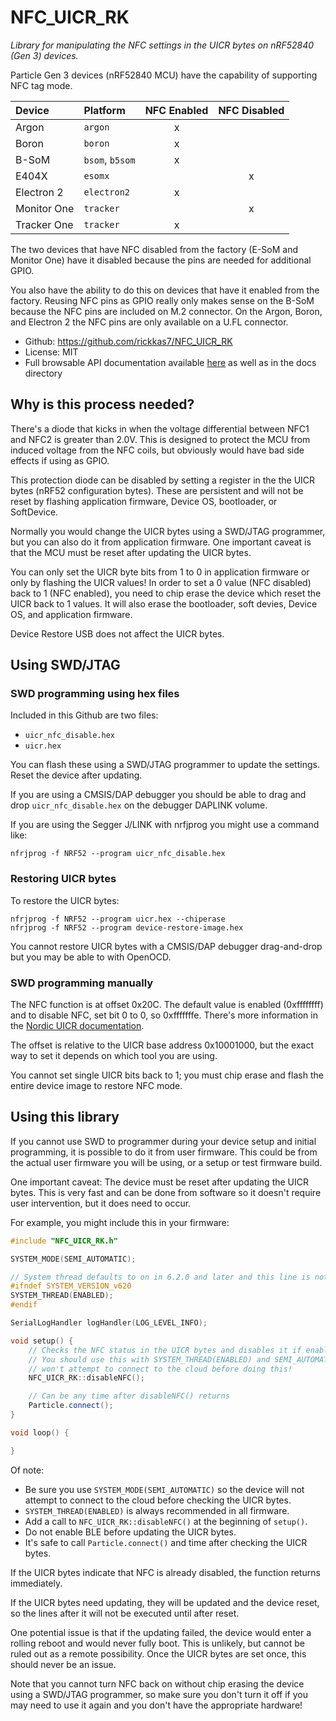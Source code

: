 # NFC_UICR_RK

*Library for manipulating the NFC settings in the UICR bytes on nRF52840 (Gen 3) devices.*

Particle Gen 3 devices (nRF52840 MCU) have the capability of supporting NFC tag mode.

| Device      | Platform        | NFC Enabled | NFC Disabled |
| :---------- | :-------------- | :---------: | :----------: |
| Argon       | `argon`         | x           |              |
| Boron       | `boron`         | x           |              |
| B-SoM       | `bsom`, `b5som` | x           |              |
| E404X       | `esomx`         |             | x            |
| Electron 2  | `electron2`     | x           |              |
| Monitor One | `tracker`       |             | x            |
| Tracker One | `tracker`       | x           |              |

The two devices that have NFC disabled from the factory (E-SoM and Monitor One) have it disabled because the pins are needed for additional GPIO. 

You also have the ability to do this on devices that have it enabled from the factory. Reusing NFC pins as GPIO really only makes sense on the B-SoM because the NFC pins are included on M.2 connector. On the Argon, Boron, and Electron 2 the NFC pins are only available on a U.FL connector. 

- Github: https://github.com/rickkas7/NFC_UICR_RK
- License: MIT
- Full browsable API documentation available [here](https://rickkas7.github.io/NFC_UICR_RK/index.html) as well as in the docs directory 

## Why is this process needed?

There's a diode that kicks in when the voltage differential between NFC1 and NFC2 is greater than 2.0V. This is designed to protect the MCU from induced voltage from the NFC coils, but obviously would have bad side effects if using as GPIO.

This protection diode can be disabled by setting a register in the the UICR bytes (nRF52 configuration bytes). These are  persistent and will not be reset by flashing application firmware, Device OS, bootloader, or SoftDevice.

Normally you would change the UICR bytes using a SWD/JTAG programmer, but you can also do it from application firmware. One important caveat is that the MCU must be reset after updating the UICR bytes.

You can only set the UICR byte bits from 1 to 0 in application firmware or only by flashing the UICR values! In order to 
set a 0 value (NFC disabled) back to 1 (NFC enabled), you need to chip erase the device which reset the UICR back to 1 values. It will also erase the bootloader, soft devies, Device OS, and application firmware.

Device Restore USB does not affect the UICR bytes.

## Using SWD/JTAG

### SWD programming using hex files

Included in this Github are two files:

- `uicr_nfc_disable.hex`
- `uicr.hex`

You can flash these using a SWD/JTAG programmer to update the settings. Reset the device after updating.

If you are using a CMSIS/DAP debugger you should be able to drag and drop `uicr_nfc_disable.hex` on the debugger DAPLINK volume.

If you are using the Segger J/LINK with nrfjprog you might use a command like:

```
nfrjprog -f NRF52 --program uicr_nfc_disable.hex
```

### Restoring UICR bytes

To restore the UICR bytes:

```
nfrjprog -f NRF52 --program uicr.hex --chiperase
nfrjprog -f NRF52 --program device-restore-image.hex
```

You cannot restore UICR bytes with a CMSIS/DAP debugger drag-and-drop but you may be able to with OpenOCD.

### SWD programming manually

The NFC function is at offset 0x20C. The default value is enabled (0xffffffff) and to disable NFC, set bit 0 to 0, so 0xfffffffe. There's more information in the [Nordic UICR documentation](https://infocenter.nordicsemi.com/index.jsp?topic=%2Fcom.nordic.infocenter.nrf52832.ps.v1.1%2Fuicr.html). 

The offset is relative to the UICR base address 0x10001000, but the exact way to set it depends on which tool you are using. 

You cannot set single UICR bits back to 1; you must chip erase and flash the entire device image to restore NFC mode.

## Using this library

If you cannot use SWD to programmer during your device setup and initial programming, it is possible to do it from user firmware. This could be from the actual user firmware you will be using, or a setup or test firmware build.

One important caveat: The device must be reset after updating the UICR bytes. This is very fast and can be done from software so it doesn't require user intervention, but it does need to occur.

For example, you might include this in your firmware:

```cpp
#include "NFC_UICR_RK.h"

SYSTEM_MODE(SEMI_AUTOMATIC);

// System thread defaults to on in 6.2.0 and later and this line is not required
#ifndef SYSTEM_VERSION_v620
SYSTEM_THREAD(ENABLED);
#endif

SerialLogHandler logHandler(LOG_LEVEL_INFO);

void setup() {
    // Checks the NFC status in the UICR bytes and disables it if enabled.
    // You should use this with SYSTEM_THREAD(ENABLED) and SEMI_AUTOMATIC mode so the device
    // won't attempt to connect to the cloud before doing this!
    NFC_UICR_RK::disableNFC();

    // Can be any time after disableNFC() returns
    Particle.connect();
}

void loop() {

}
```

Of note:

- Be sure you use `SYSTEM_MODE(SEMI_AUTOMATIC)` so the device will not attempt to connect to the cloud before checking the UICR bytes.
- `SYSTEM_THREAD(ENABLED)` is always recommended in all firmware.
- Add a call to `NFC_UICR_RK::disableNFC()` at the beginning of `setup()`.
- Do not enable BLE before updating the UICR bytes.
- It's safe to call `Particle.connect()` and time after checking the UICR bytes.

If the UICR bytes indicate that NFC is already disabled, the function returns immediately.

If the UICR bytes need updating, they will be updated and the device reset, so the lines after it will not be executed until after reset.

One potential issue is that if the updating failed, the device would enter a rolling reboot and would never fully boot. This is unlikely, but cannot be ruled out as a remote possibility. Once the UICR bytes are set once, this should never be an issue.

Note that you cannot turn NFC back on without chip erasing the device using a SWD/JTAG programmer, so make sure you don't turn it off if you may need to use it again and you don't have the appropriate hardware!


